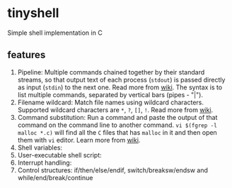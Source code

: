 # tinyshell
Simple shell implementation in C

## features

1. Pipeline: Multiple commands chained together by their standard streams, so that output text of each process (`stdout`) is passed directly as input (`stdin`) to the next one. Read more from [wiki](https://en.wikipedia.org/wiki/Pipeline_(Unix)). The syntax is to list multiple commands, separated by vertical bars (pipes - "|").
2. Filename wildcard: Match file names using wildcard characters. Supported wildcard characters are `*`, `?`, `[]`, `!`. Read more from [wiki](https://en.wikipedia.org/wiki/Wildcard_character).
3. Command substitution: Run a command and paste the output of that command on the command line to another command. `vi $(fgrep -l malloc *.c)` will find all the `C` files that has `malloc` in it and then open them with `vi` editor. Learn more from [wiki](https://en.wikipedia.org/wiki/Command_substitution).
4. Shell variables: 
5. User-executable shell script:
6. Interrupt handling: 
7. Control structures: if/then/else/endif, switch/breaksw/endsw and while/end/break/continue
